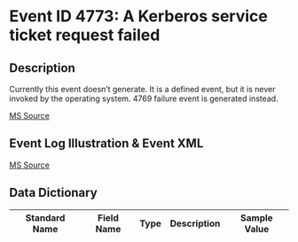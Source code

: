 # Event ID 4773: A Kerberos service ticket request failed

## Description

Currently this event doesn’t generate. It is a defined event, but it is never invoked by the operating system. 4769 failure event is generated instead.

[MS Source](https://github.com/MicrosoftDocs/windows-itpro-docs/blob/master/windows/security/threat-protection/auditing/event-4773.md)

## Event Log Illustration & Event XML

[MS Source](https://github.com/MicrosoftDocs/windows-itpro-docs/blob/master/windows/security/threat-protection/auditing/event-4773.md)

## Data Dictionary

| Standard Name | Field Name | Type | Description | Sample Value |
| ---------------- | ---------------- | ----------------| ---------------- | ---------------- |